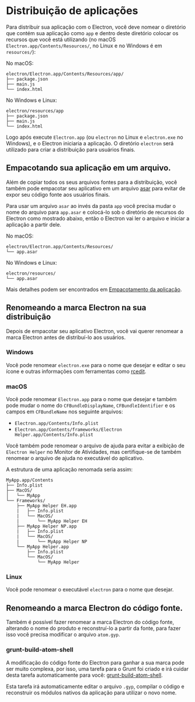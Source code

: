 # Distribuição de aplicações

Para distribuir sua aplicação com o Electron, você deve nomear o diretório que contém sua aplicação como
`app` e dentro deste diretório colocar os recursos que você está utilizando (no macOS
`Electron.app/Contents/Resources/`,
no Linux e no Windows é em `resources/`):

No macOS:

```text
electron/Electron.app/Contents/Resources/app/
├── package.json
├── main.js
└── index.html
```

No Windows e Linux:

```text
electron/resources/app
├── package.json
├── main.js
└── index.html
```

Logo após execute `Electron.app` (ou `electron` no Linux e `electron.exe` no Windows),
e o Electron iniciaria a aplicação. O diretório `electron` será utilizado para criar a distribuição para
usuários finais.

## Empacotando sua aplicação em um arquivo.

Além de copiar todos os seus arquivos fontes para a distribuição, você também pode
empacotar seu aplicativo em um arquivo [asar](https://github.com/atom/asar) para evitar
de expor seu código fonte aos usuários finais.

Para usar um arquivo `asar` ao invés da pasta `app` você precisa mudar o nome do
arquivo para `app.asar` e colocá-lo sob o diretório de recursos do Electron como
mostrado abaixo, então o Electron vai ler o arquivo e iniciar a aplicação a partir dele.

No macOS:

```text
electron/Electron.app/Contents/Resources/
└── app.asar
```

No Windows e Linux:

```text
electron/resources/
└── app.asar
```

Mais detalhes podem ser encontrados em [Empacotamento da aplicação](../../../docs/tutorial/application-packaging.md).

## Renomeando a marca Electron na sua distribuição

Depois de empacotar seu aplicativo Electron, você vai querer renomear a marca Electron
antes de distribuí-lo aos usuários.

### Windows

Você pode renomear `electron.exe` para o nome que desejar e editar o seu ícone e outras
informações com ferramentas como [rcedit](https://github.com/atom/rcedit).

### macOS

Você pode renomear `Electron.app` para o nome que desejar e também pode mudar o nome
do `CFBundleDisplayName`, `CFBundleIdentifier` e os campos em `CFBundleName`
nos seguinte arquivos:

* `Electron.app/Contents/Info.plist`
* `Electron.app/Contents/frameworks/Electron Helper.app/Contents/Info.plist`

Você também pode renomear o arquivo de ajuda para evitar a exibição de `Electron Helper` no
Monitor de Atividades, mas certifique-se de também renomear o arquivo de ajuda no executável do
aplicativo.

A estrutura de uma aplicação renomada seria assim:

```
MyApp.app/Contents
├── Info.plist
├── MacOS/
│   └── MyApp
└── Frameworks/
    ├── MyApp Helper EH.app
    |   ├── Info.plist
    |   └── MacOS/
    |       └── MyApp Helper EH
    ├── MyApp Helper NP.app
    |   ├── Info.plist
    |   └── MacOS/
    |       └── MyApp Helper NP
    └── MyApp Helper.app
        ├── Info.plist
        └── MacOS/
            └── MyApp Helper
```

### Linux

Você pode renomear o executável `electron` para o nome que desejar.

## Renomeando a marca Electron do código fonte.

Também é possível fazer renomear a marca Electron do código fonte, alterando o nome do produto e
reconstruí-lo a partir da fonte, para fazer isso você precisa modificar o arquivo `atom.gyp`.

### grunt-build-atom-shell

A modificação do código fonte do Electron para ganhar a sua marca pode ser muito complexa, por isso,
uma tarefa para o Grunt foi criado e irá cuidar desta tarefa automaticamente para você:
[grunt-build-atom-shell](https://github.com/paulcbetts/grunt-build-atom-shell).

Esta tarefa irá automaticamente editar o arquivo `.gyp`, compilar o código
e reconstruir os módulos nativos da aplicação para utilizar o novo nome.
